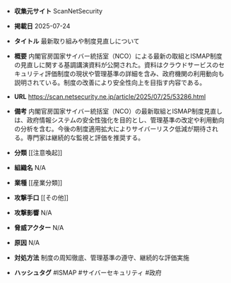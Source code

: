 - **収集元サイト**
ScanNetSecurity

- **掲載日**
2025-07-24

- **タイトル**
最新取り組みや制度見直しについて

- **概要**
内閣官房国家サイバー統括室（NCO）による最新の取組とISMAP制度の見直しに関する基調講演資料が公開された。資料はクラウドサービスのセキュリティ評価制度の現状や管理基準の詳細を含み、政府機関の利用動向も説明されている。制度の改善により安全性向上を目指す内容である。

- **URL**
https://scan.netsecurity.ne.jp/article/2025/07/25/53286.html

- **備考**
内閣官房国家サイバー統括室（NCO）の最新取組とISMAP制度見直しは、政府情報システムの安全性強化を目的とし、管理基準の改定や利用動向の分析を含む。今後の制度適用拡大によりサイバーリスク低減が期待される。専門家は継続的な監視と評価を推奨する。

- **分類**
[[注意喚起]]

- **組織名**
N/A

- **業種**
[[産業分類]]

- **攻撃手口**
[[その他]]

- **攻撃影響**
N/A

- **脅威アクター**
N/A

- **原因**
N/A

- **対処方法**
制度の周知徹底、管理基準の遵守、継続的な評価実施

- **ハッシュタグ**
#ISMAP #サイバーセキュリティ #政府
